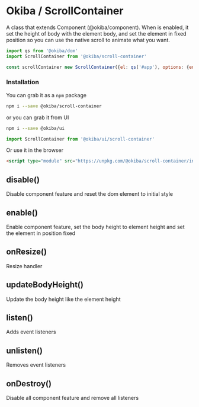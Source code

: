 

# Okiba / ScrollContainer
A class that extends Component (@okiba/component). When is enabled, it set the height of body with the element body, and set the element in fixed position so you can use the native scroll to animate what you want.




```javascript
import qs from '@okiba/dom'
import ScrollContainer from '@okiba/scroll-container'

const scrollContainer new ScrollContainer({el: qs('#app'), options: {enabled: true}})
```



### Installation

You can grab it as a `npm` package
```bash
npm i --save @okiba/scroll-container
```
or you can grab it from UI
```bash
npm i --save @okiba/ui
```
```javascript
import ScrollContainer from '@okiba/ui/scroll-container'
```

Or use it in the browser
```html
<script type="module" src="https://unpkg.com/@okiba/scroll-container/index.js"></script>
```







## disable()


Disable component feature and reset the dom element to initial style







## enable()


Enable component feature, set the body height to element height and set the element in position fixed







## onResize()


Resize handler







## updateBodyHeight()


Update the body height like the element height







## listen()


Adds event listeners







## unlisten()


Removes event listeners







## onDestroy()


Disable all component feature and remove all listeners






